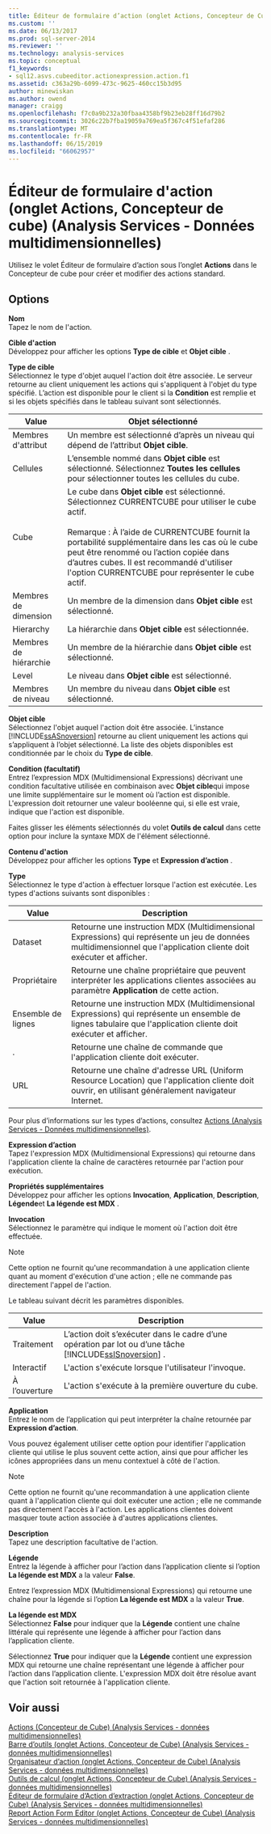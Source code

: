 ```yaml
---
title: Éditeur de formulaire d’action (onglet Actions, Concepteur de Cube) (Analysis Services - données multidimensionnelles) | Microsoft Docs
ms.custom: ''
ms.date: 06/13/2017
ms.prod: sql-server-2014
ms.reviewer: ''
ms.technology: analysis-services
ms.topic: conceptual
f1_keywords:
- sql12.asvs.cubeeditor.actionexpression.action.f1
ms.assetid: c363a29b-6099-473c-9625-460cc15b3d95
author: minewiskan
ms.author: owend
manager: craigg
ms.openlocfilehash: f7c0a9b232a30fbaa4358bf9b23eb28ff16d79b2
ms.sourcegitcommit: 3026c22b7fba19059a769ea5f367c4f51efaf286
ms.translationtype: MT
ms.contentlocale: fr-FR
ms.lasthandoff: 06/15/2019
ms.locfileid: "66062957"
---
```

# <a name="action-form-editor-actions-tab-cube-designer-analysis-services---multidimensional-data"></a>Éditeur de formulaire d'action (onglet Actions, Concepteur de cube) (Analysis Services - Données multidimensionnelles)
  Utilisez le volet Éditeur de formulaire d’action sous l’onglet **Actions** dans le Concepteur de cube pour créer et modifier des actions standard.  
  
## <a name="options"></a>Options  
 **Nom**  
 Tapez le nom de l'action.  
  
 **Cible d'action**  
 Développez pour afficher les options **Type de cible** et **Objet cible** .  
  
 **Type de cible**  
 Sélectionnez le type d'objet auquel l'action doit être associée. Le serveur retourne au client uniquement les actions qui s'appliquent à l'objet du type spécifié. L’action est disponible pour le client si la **Condition** est remplie et si les objets spécifiés dans le tableau suivant sont sélectionnés.  
  
|Value|Objet sélectionné|  
|-----------|---------------------|  
|Membres d'attribut|Un membre est sélectionné d’après un niveau qui dépend de l’attribut **Objet cible**.|  
|Cellules|L’ensemble nommé dans **Objet cible** est sélectionné. Sélectionnez **Toutes les cellules** pour sélectionner toutes les cellules du cube.|  
|Cube|Le cube dans **Objet cible** est sélectionné. Sélectionnez CURRENTCUBE pour utiliser le cube actif.<br /><br /> Remarque : À l’aide de CURRENTCUBE fournit la portabilité supplémentaire dans les cas où le cube peut être renommé ou l’action copiée dans d’autres cubes. Il est recommandé d'utiliser l'option CURRENTCUBE pour représenter le cube actif.|  
|Membres de dimension|Un membre de la dimension dans **Objet cible** est sélectionné.|  
|Hierarchy|La hiérarchie dans **Objet cible** est sélectionnée.|  
|Membres de hiérarchie|Un membre de la hiérarchie dans **Objet cible** est sélectionné.|  
|Level|Le niveau dans **Objet cible** est sélectionné.|  
|Membres de niveau|Un membre du niveau dans **Objet cible** est sélectionné.|  
  
 **Objet cible**  
 Sélectionnez l'objet auquel l'action doit être associée. L’instance [!INCLUDE[ssASnoversion](../includes/ssasnoversion-md.md)] retourne au client uniquement les actions qui s’appliquent à l’objet sélectionné. La liste des objets disponibles est conditionnée par le choix du **Type de cible**.  
  
 **Condition (facultatif)**  
 Entrez l’expression MDX (Multidimensional Expressions) décrivant une condition facultative utilisée en combinaison avec **Objet cible**qui impose une limite supplémentaire sur le moment où l’action est disponible. L'expression doit retourner une valeur booléenne qui, si elle est vraie, indique que l'action est disponible.  
  
 Faites glisser les éléments sélectionnés du volet **Outils de calcul** dans cette option pour inclure la syntaxe MDX de l'élément sélectionné.  
  
 **Contenu d'action**  
 Développez pour afficher les options **Type** et **Expression d’action** .  
  
 **Type**  
 Sélectionnez le type d'action à effectuer lorsque l'action est exécutée. Les types d'actions suivants sont disponibles :  
  
|Value|Description|  
|-----------|-----------------|  
|Dataset|Retourne une instruction MDX (Multidimensional Expressions) qui représente un jeu de données multidimensionnel que l'application cliente doit exécuter et afficher.|  
|Propriétaire|Retourne une chaîne propriétaire que peuvent interpréter les applications clientes associées au paramètre **Application** de cette action.|  
|Ensemble de lignes|Retourne une instruction MDX (Multidimensional Expressions) qui représente un ensemble de lignes tabulaire que l'application cliente doit exécuter et afficher.|  
|.|Retourne une chaîne de commande que l'application cliente doit exécuter.|  
|URL|Retourne une chaîne d'adresse URL (Uniform Resource Location) que l'application cliente doit ouvrir, en utilisant généralement navigateur Internet.|  
  
 Pour plus d’informations sur les types d’actions, consultez [Actions &#40;Analysis Services - Données multidimensionnelles&#41;](multidimensional-models/actions-analysis-services-multidimensional-data.md).  
  
 **Expression d’action**  
 Tapez l'expression MDX (Multidimensional Expressions) qui retourne dans l'application cliente la chaîne de caractères retournée par l'action pour exécution.  
  
 **Propriétés supplémentaires**  
 Développez pour afficher les options **Invocation**, **Application**, **Description**, **Légende**et **La légende est MDX** .  
  
 **Invocation**  
 Sélectionnez le paramètre qui indique le moment où l'action doit être effectuée.  
  
> [!NOTE]  
>  Cette option ne fournit qu'une recommandation à une application cliente quant au moment d'exécution d'une action ; elle ne commande pas directement l'appel de l'action.  
  
 Le tableau suivant décrit les paramètres disponibles.  
  
|Value|Description|  
|-----------|-----------------|  
|Traitement|L’action doit s’exécuter dans le cadre d’une opération par lot ou d’une tâche [!INCLUDE[ssISnoversion](../includes/ssisnoversion-md.md)] .|  
|Interactif|L'action s'exécute lorsque l'utilisateur l'invoque.|  
|À l’ouverture|L'action s'exécute à la première ouverture du cube.|  
  
 **Application**  
 Entrez le nom de l’application qui peut interpréter la chaîne retournée par **Expression d’action**.  
  
 Vous pouvez également utiliser cette option pour identifier l'application cliente qui utilise le plus souvent cette action, ainsi que pour afficher les icônes appropriées dans un menu contextuel à côté de l'action.  
  
> [!NOTE]  
>  Cette option ne fournit qu'une recommandation à une application cliente quant à l'application cliente qui doit exécuter une action ; elle ne commande pas directement l'accès à l'action. Les applications clientes doivent masquer toute action associée à d'autres applications clientes.  
  
 **Description**  
 Tapez une description facultative de l'action.  
  
 **Légende**  
 Entrez la légende à afficher pour l’action dans l’application cliente si l’option **La légende est MDX** a la valeur **False**.  
  
 Entrez l’expression MDX (Multidimensional Expressions) qui retourne une chaîne pour la légende si l’option **La légende est MDX** a la valeur **True**.  
  
 **La légende est MDX**  
 Sélectionnez **False** pour indiquer que la **Légende** contient une chaîne littérale qui représente une légende à afficher pour l’action dans l’application cliente.  
  
 Sélectionnez **True** pour indiquer que la **Légende** contient une expression MDX qui retourne une chaîne représentant une légende à afficher pour l’action dans l’application cliente. L'expression MDX doit être résolue avant que l'action soit retournée à l'application cliente.  
  
## <a name="see-also"></a>Voir aussi  
 [Actions &#40;Concepteur de Cube&#41; &#40;Analysis Services - données multidimensionnelles&#41;](actions-cube-designer-analysis-services-multidimensional-data.md)   
 [Barre d’outils &#40;onglet Actions, Concepteur de Cube&#41; &#40;Analysis Services - données multidimensionnelles&#41;](toolbar-actions-tab-cube-designer-analysis-services-multidimensional-data.md)   
 [Organisateur d’action &#40;onglet Actions, Concepteur de Cube&#41; &#40;Analysis Services - données multidimensionnelles&#41;](action-organizer-cube-designer-analysis-services-multidimensional-data.md)   
 [Outils de calcul &#40;onglet Actions, Concepteur de Cube&#41; &#40;Analysis Services - données multidimensionnelles&#41;](calculation-tools-actions-cube-designer-analysis-services-multidimensional-data.md)   
 [Éditeur de formulaire d’Action d’extraction &#40;onglet Actions, Concepteur de Cube&#41; &#40;Analysis Services - données multidimensionnelles&#41;](drillthrough-action-form-editor-cube-designer-analysis-services-multidimensional-data.md)   
 [Report Action Form Editor &#40;onglet Actions, Concepteur de Cube&#41; &#40;Analysis Services - données multidimensionnelles&#41;](report-action-form-editor-cube-designer-analysis-services-multidimensional-data.md)  
  
  
